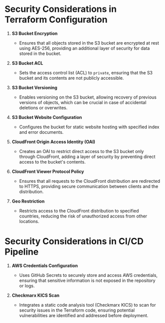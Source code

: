 
# Security Considerations in Terraform Configuration

1. **S3 Bucket Encryption**
   - Ensures that all objects stored in the S3 bucket are encrypted at rest using AES-256, providing an additional layer of security for data stored in the bucket.

2. **S3 Bucket ACL**
   - Sets the access control list (ACL) to `private`, ensuring that the S3 bucket and its contents are not publicly accessible.

3. **S3 Bucket Versioning**
   - Enables versioning on the S3 bucket, allowing recovery of previous versions of objects, which can be crucial in case of accidental deletions or overwrites.

4. **S3 Bucket Website Configuration**
   - Configures the bucket for static website hosting with specified index and error documents.

5. **CloudFront Origin Access Identity (OAI)**
   - Creates an OAI to restrict direct access to the S3 bucket only through CloudFront, adding a layer of security by preventing direct access to the bucket's contents.

6. **CloudFront Viewer Protocol Policy**
   - Ensures that all requests to the CloudFront distribution are redirected to HTTPS, providing secure communication between clients and the distribution.

7. **Geo Restriction**
   - Restricts access to the CloudFront distribution to specified countries, reducing the risk of unauthorized access from other locations.

# Security Considerations in CI/CD Pipeline

1. **AWS Credentials Configuration**
   - Uses GitHub Secrets to securely store and access AWS credentials, ensuring that sensitive information is not exposed in the repository or logs.

2. **Checkmarx KICS Scan**
   - Integrates a static code analysis tool (Checkmarx KICS) to scan for security issues in the Terraform code, ensuring potential vulnerabilities are identified and addressed before deployment.